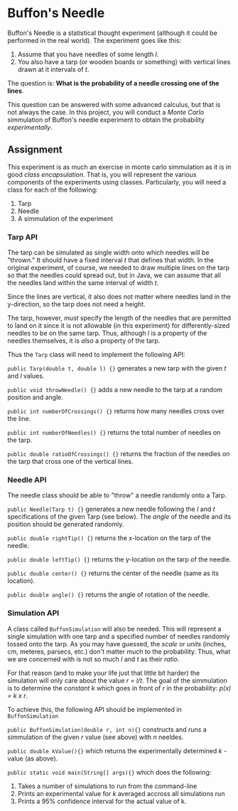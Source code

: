 # Buffon's Needle

Buffon's Needle is a statistical thought experiment (although it could be
performed in the real world). The experiment goes like this:

1. Assume that you have needles of some length _l_.
2. You also have a tarp (or wooden boards or something) with vertical lines
drawn at it intervals of _t_.

The question is: **What is the probability of a needle crossing one of the lines**.

This question can be answered with some advanced calculus, but that is not always
the case. In this project, you will conduct a _Monte Carlo_ simmulation of Buffon's
needle experiment to obtain the probability _experimentally_.

## Assignment

This experiment is as much an exercise in monte carlo simmulation as it is in good
_class encapsulation_. That is, you will represent the various components of the
experiments using classes. Particularly, you will need a class for each of the
following:

1. Tarp
2. Needle
3. A simmulation of the experiment

### Tarp API
The tarp can be simulated as single width onto which needles will be "thrown." It
should have a fixed interval _t_ that defines that width. In the original experiment,
of course, we needed to draw multiple lines on the tarp so that the needles could
spread out, but in Java, we can assume that all the needles land within the same
interval of width _t_.

Since the lines are vertical, it also does not matter where needles land in the
y-direction, so the tarp does not need a height.

The tarp, however, _must_ specify the length of the needles that are permitted to land
on it since it is not allowable (in this experiment) for differently-sized needles to
be on the same tarp. Thus, although _l_ is a property of the needles themselves, it is
_also_ a property of the tarp.

Thus the `Tarp` class will need to implement the following API:

`public Tarp(double t, double l) {}` generates a new tarp with the given _t_ and _l_ values.

`public void throwNeedle() {}` adds a new needle to the tarp at a random position and angle.

`public int numberOfCrossings() {}` returns how many needles cross over the line.

`public int numberOfNeedles() {}` returns the total number of needles on the tarp.

`public double ratioOfCrossings() {}` returns the fraction of the needles on the tarp that cross
one of the vertical lines.

### Needle API
The needle class should be able to "throw" a needle randomly onto a Tarp.

`public Needle(Tarp t) {}` generates a new needle following the _l_ and _t_
specifications of the given Tarp (see below). The _angle_ of the needle and its
position should be generated randomly.

`public double rightTip() {}` returns the x-location on the tarp of the needle.

    
`public double leftTip() {}` returns the y-location on the tarp of the needle.

`public double center() {}` returns the center of the needle (same as its location).

`public double angle() {}` returns the angle of rotation of the needle.

### Simulation API
A class called `BuffonSimulation` will also be needed. This will represent a single simulation
with one tarp and a specified number of needles randomly tossed onto the tarp. As you may have
guessed, the _scale_ or _units_ (inches, cm, meteres, parsecs, etc.) don't matter much to the
probability. Thus, what we are concerned with is not so much _l_ and _t_ as their _ratio_.

For that reason (and to make your life just that little bit harder) the simulation will only
care about the value _r = l/t_. The goal of the simmulation is to determine the _constant_
 _k_ which goes in front of _r_ in the probability: _p(x) = k x r_.
 
To achieve this, the following API should be implemented in `BuffonSimulation`

`public BuffonSimulation(double r, int n){}` constructs and _runs_ a simmulation of the given _r_ value
(see above) with _n_ neeldes.

`public double kValue(){}` which returns the experimentally determined _k_ - value (as above).

`public static void main(String[] args){}` which does the following:

1. Takes a number of simulations to run from the command-line
2. Prints an experimental value for _k_ averaged accross all simulations run
3. Prints a 95% confidence interval for the actual value of k.

